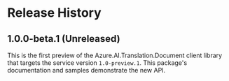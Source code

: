 # Release History

## 1.0.0-beta.1 (Unreleased)

This is the first preview of the Azure.AI.Translation.Document client library that targets the service version `1.0-preview.1`.
This package's documentation and samples demonstrate the new API.
